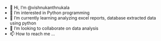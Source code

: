 - 👋 Hi, I’m @vishnukanthnukala
- 👀 I’m interested in Python programming
- 🌱 I’m currently learning analyzing excel reports, database extracted data using python 
- 💞️ I’m looking to collaborate on data analysis
- 📫 How to reach me ...
<!---
vishnukanthnukala/vishnukanthnukala is a ✨ special ✨ repository because its `README.md` (this file) appears on your GitHub profile.
You can click the Preview link to take a look at your changes.
--->
